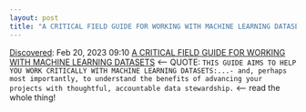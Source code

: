 ```yaml
---
layout: post
title: "A CRITICAL FIELD GUIDE FOR WORKING WITH MACHINE LEARNING DATASETS"
---
```

[Discovered](http://rolandtanglao.com/2020/07/29/p1-blogthis-checkvist-list-links-to-blog/): Feb 20, 2023 09:10 [A CRITICAL FIELD GUIDE FOR WORKING WITH MACHINE LEARNING DATASETS](https://knowingmachines.org/critical-field-guide) <-- QUOTE: `THIS GUIDE AIMS TO HELP YOU WORK CRITICALLY WITH MACHINE LEARNING DATASETS:...- and, perhaps most importantly, to understand the benefits of advancing your projects with thoughtful, accountable data stewardship.` <-- read the whole thing!
